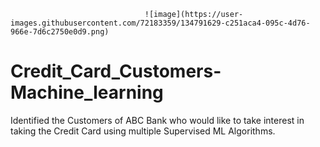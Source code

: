                                  ![image](https://user-images.githubusercontent.com/72183359/134791629-c251aca4-095c-4d76-966e-7d6c2750e0d9.png)

# Credit_Card_Customers-Machine_learning
Identified the Customers of ABC Bank who would like to take interest in taking the Credit Card using multiple Supervised ML Algorithms.
